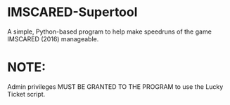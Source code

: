 # IMSCARED-Supertool
A simple, Python-based program to help make speedruns of the game IMSCARED (2016) manageable.

# NOTE:
Admin privileges MUST BE GRANTED TO THE PROGRAM to use the Lucky Ticket script.

